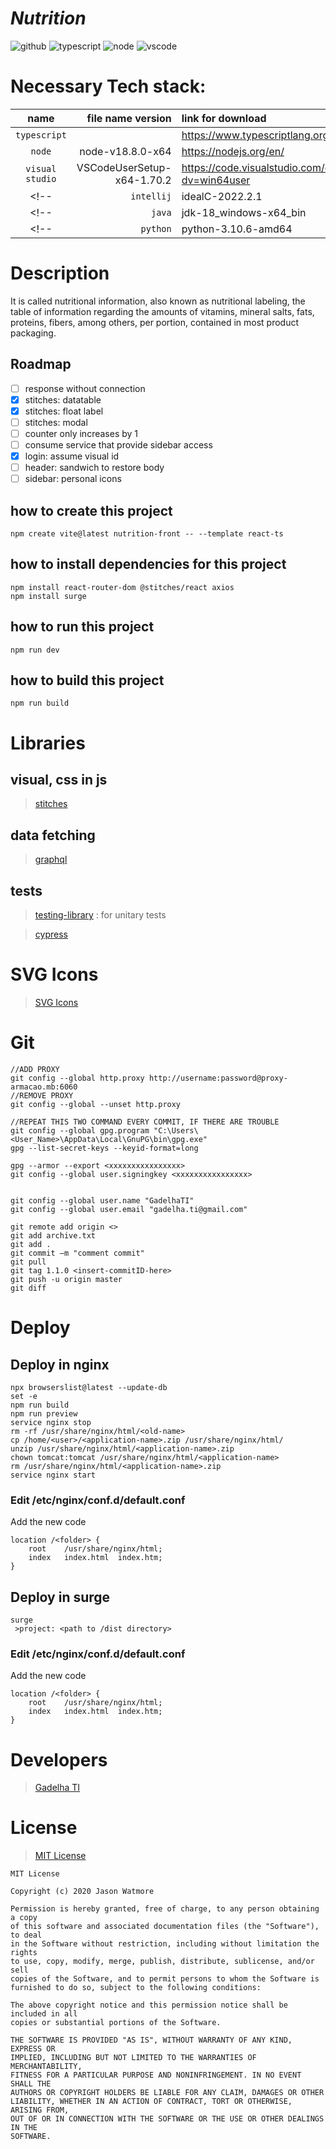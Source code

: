 # _Nutrition_

<!-- ![gitlab](https://img.shields.io/gitlab/stars/Instituto-Hidrografico/aliado?style=social "Gitlab") -->
![github](https://img.shields.io/github/stars/Instituto-Hidrografico/aliado?style=social "Github")
![typescript](https://img.shields.io/badge/typescript-4.7-0076c6 "Typescript")
![node](https://img.shields.io/badge/node-18.8.0-75AC64 "Node")
![vscode](https://img.shields.io/badge/vscode-1.70.2-1E97E8 "Visual Studio Code")
<!-- ![java](https://img.shields.io/badge/java-18.0.2.1-0270B0 "Java JDK") -->
<!-- ![python](https://img.shields.io/badge/python-3.10.6-FFDC51 "Python") -->
<!-- ![intellij](https://img.shields.io/badge/intellij-2022.2.1-000000 "Visual Studio Code") -->

# Necessary Tech stack:

|   name            |file name version			|link for download
|:-----------------:|--------------------------:|:-----------------
|`typescript`       |                           |https://www.typescriptlang.org/
|`node`			    |node-v18.8.0-x64			|https://nodejs.org/en/
|`visual studio`	|VSCodeUserSetup-x64-1.70.2	|https://code.visualstudio.com/docs/?dv=win64user
<!-- |`intellij`         |idealC-2022.2.1            |https://download-cdn.jetbrains.com/idea/ideaIC-2022.2.1.exe -->
<!-- |`java`             |jdk-18_windows-x64_bin     |https://download.oracle.com/java/18/latest/jdk-18_windows-x64_bin.exe -->
<!-- |`python`           |python-3.10.6-amd64        |https://www.python.org/ftp/python/3.10.6/python-3.10.6-amd64.exe -->

# Description
It is called nutritional information, also known as nutritional labeling, the table of information regarding the amounts of vitamins, mineral salts, fats, proteins, fibers, among others, per portion, contained in most product packaging.

## Roadmap
- [ ] response without connection
- [x] stitches: datatable
- [x] stitches: float label
- [ ] stitches: modal
- [ ] counter only increases by 1
- [ ] consume service that provide sidebar access
- [x] login: assume visual id
- [ ] header: sandwich to restore body
- [ ] sidebar: personal icons

## how to create this project
```
npm create vite@latest nutrition-front -- --template react-ts
```
## how to install dependencies for this project
```
npm install react-router-dom @stitches/react axios
npm install surge
```
## how to run this project
```
npm run dev
```
## how to build this project
```
npm run build
```

# Libraries
## visual, css in js
>[stitches](https://stitches.dev/)
## data fetching
<!-- >[react query](https://react-query.tanstack.com/) -->

>[graphql](https://graphql.org/)

<!-- >[uRQL](https://formidable.com/open-source/urql/) -->

## tests
>[testing-library](https://testing-library.com/docs/react-testing-library/intro/) : for unitary tests

>[cypress](https://www.cypress.io/)

# SVG Icons

> [SVG Icons](https://www.svgrepo.com/)

<!-- # Reference API download link -->

<!-- > [https://github.com/Instituto-Hidrografico/aliado-back](https://github.com/Instituto-Hidrografico/aliado-back) -->

<!-- # Reference API, running locally -->

<!-- > [http://localhost:8080/aliado-back](http://localhost:8080/aliado-back) -->
# Git

```
//ADD PROXY
git config --global http.proxy http://username:password@proxy-armacao.mb:6060
//REMOVE PROXY
git config --global --unset http.proxy

//REPEAT THIS TWO COMMAND EVERY COMMIT, IF THERE ARE TROUBLE
git config --global gpg.program "C:\Users\<User_Name>\AppData\Local\GnuPG\bin\gpg.exe"
gpg --list-secret-keys --keyid-format=long

gpg --armor --export <xxxxxxxxxxxxxxxx>
git config --global user.signingkey <xxxxxxxxxxxxxxxx>


git config --global user.name "GadelhaTI"
git config --global user.email "gadelha.ti@gmail.com"

git remote add origin <>
git add archive.txt
git add .
git commit –m "comment commit"
git pull
git tag 1.1.0 <insert-commitID-here>
git push -u origin master
git diff
```
# Deploy
## Deploy in nginx
```
npx browserslist@latest --update-db
set -e
npm run build
npm run preview
service nginx stop
rm -rf /usr/share/nginx/html/<old-name>
cp /home/<user>/<application-name>.zip /usr/share/nginx/html/
unzip /usr/share/nginx/html/<application-name>.zip
chown tomcat:tomcat /usr/share/nginx/html/<application-name>
rm /usr/share/nginx/html/<application-name>.zip
service nginx start
```

### Edit /etc/nginx/conf.d/default.conf

Add the new code
```
location /<folder> {
    root    /usr/share/nginx/html;
    index   index.html  index.htm;
}
```
## Deploy in surge
```
surge
 >project: <path to /dist directory>
```
### Edit /etc/nginx/conf.d/default.conf

Add the new code
```
location /<folder> {
    root    /usr/share/nginx/html;
    index   index.html  index.htm;
}
```
# Developers

> [Gadelha TI](https://github.com/gadelhati)

# License

> [MIT License](https://choosealicense.com/licenses/mit/)
```
MIT License

Copyright (c) 2020 Jason Watmore

Permission is hereby granted, free of charge, to any person obtaining a copy
of this software and associated documentation files (the "Software"), to deal
in the Software without restriction, including without limitation the rights
to use, copy, modify, merge, publish, distribute, sublicense, and/or sell
copies of the Software, and to permit persons to whom the Software is
furnished to do so, subject to the following conditions:

The above copyright notice and this permission notice shall be included in all
copies or substantial portions of the Software.

THE SOFTWARE IS PROVIDED "AS IS", WITHOUT WARRANTY OF ANY KIND, EXPRESS OR
IMPLIED, INCLUDING BUT NOT LIMITED TO THE WARRANTIES OF MERCHANTABILITY,
FITNESS FOR A PARTICULAR PURPOSE AND NONINFRINGEMENT. IN NO EVENT SHALL THE
AUTHORS OR COPYRIGHT HOLDERS BE LIABLE FOR ANY CLAIM, DAMAGES OR OTHER
LIABILITY, WHETHER IN AN ACTION OF CONTRACT, TORT OR OTHERWISE, ARISING FROM,
OUT OF OR IN CONNECTION WITH THE SOFTWARE OR THE USE OR OTHER DEALINGS IN THE
SOFTWARE.
```